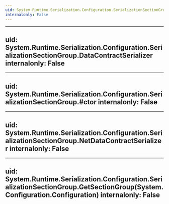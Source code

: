 ```yaml
---
uid: System.Runtime.Serialization.Configuration.SerializationSectionGroup
internalonly: False
---
```


---
uid: System.Runtime.Serialization.Configuration.SerializationSectionGroup.DataContractSerializer
internalonly: False
---

---
uid: System.Runtime.Serialization.Configuration.SerializationSectionGroup.#ctor
internalonly: False
---

---
uid: System.Runtime.Serialization.Configuration.SerializationSectionGroup.NetDataContractSerializer
internalonly: False
---

---
uid: System.Runtime.Serialization.Configuration.SerializationSectionGroup.GetSectionGroup(System.Configuration.Configuration)
internalonly: False
---
